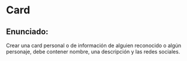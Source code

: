# Card

## Enunciado:

Crear una card personal o de información de alguien reconocido o algún personaje, debe contener nombre, una descripción y las redes sociales.
